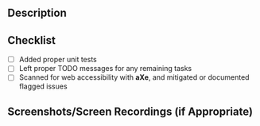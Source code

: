 ## Description

## Checklist

- [ ] Added proper unit tests
- [ ] Left proper TODO messages for any remaining tasks
- [ ] Scanned for web accessibility with **aXe**, and mitigated or documented
      flagged issues

## Screenshots/Screen Recordings (if Appropriate)
